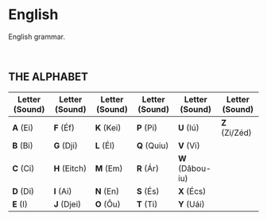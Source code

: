 # English 
English grammar.

<br>

## THE ALPHABET

| Letter (Sound) | Letter (Sound) | Letter (Sound) | Letter (Sound) | Letter (Sound)   | Letter (Sound) |
|----------------|----------------|----------------|----------------|------------------|----------------|
| **A** (Ei)     | **F** (Éf)     | **K** (Kei)    | **P** (Pi)     | **U** (Iú)       | **Z** (Zi/Zéd) |
| **B** (Bi)     | **G** (Dji)    | **L** (Él)     | **Q** (Quiu)   | **V** (Vi)       | 
| **C** (Ci)     | **H** (Eitch)  | **M** (Em)     | **R** (Ár)     | **W** (Dâbou-iu) | 
| **D** (Di)     | **I** (Ai)     | **N** (En)     | **S** (És)     | **X** (Écs)      | 
| **E** (I)      | **J** (Djei)   | **O** (Ôu)     | **T** (Ti)     | **Y** (Uái)      | 
